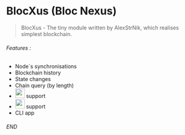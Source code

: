 # BlocXus (Bloc Nexus)
 
> BlocXus - The tiny module written by AlexStrNik, which realises simplest blockchain.

###### Features : 
* Node`s synchronisations
* Blockchain history
* State changes
* Chain query (by length)
* <img href="expressjs.com" src="https://camo.githubusercontent.com/fc61dcbdb7a6e49d3adecc12194b24ab20dfa25b/68747470733a2f2f692e636c6f756475702e636f6d2f7a6659366c4c376546612d3330303078333030302e706e67" height="25"> support
* <img href="https://electronjs.org/" src="https://camo.githubusercontent.com/627c774e3070482b180c3abd858ef2145d46303b/68747470733a2f2f656c656374726f6e6a732e6f72672f696d616765732f656c656374726f6e2d6c6f676f2e737667" height="25"> support
* CLI app

###### END
